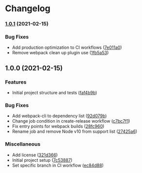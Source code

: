 # Changelog

### [1.0.1](https://www.github.com/petarvujovic98/voice-rss-client/compare/v1.0.0...v1.0.1) (2021-02-15)


### Bug Fixes

* Add production optimization to CI workflows ([7e011a0](https://www.github.com/petarvujovic98/voice-rss-client/commit/7e011a0b40b3123be1848236a0a8a91d4e08a5b9))
* Remove webpack clean up plugin use ([1fb5a53](https://www.github.com/petarvujovic98/voice-rss-client/commit/1fb5a53faf42bfbea4cb3ec15aa175ef35e37f6e))

## 1.0.0 (2021-02-15)


### Features

* Initial project structure and tests ([faf4b9b](https://www.github.com/petarvujovic98/voice-rss-client/commit/faf4b9b4d3feee1340b7c851cec3e17eaf56d184))


### Bug Fixes

* Add webpack-cli to dependency list ([92d079b](https://www.github.com/petarvujovic98/voice-rss-client/commit/92d079b4f14c5c7b14e8f73ca30a373476bb534f))
* Change job condition in create-release workflow ([c7bc7f1](https://www.github.com/petarvujovic98/voice-rss-client/commit/c7bc7f186bd4bb3728eec3a756572488eac87545))
* Fix entry points for webpack builds ([28fc960](https://www.github.com/petarvujovic98/voice-rss-client/commit/28fc960fcf08b1d93f738d3885fb5c9d815ad5d1))
* Rename job and remove Node v10 from support list ([27425a6](https://www.github.com/petarvujovic98/voice-rss-client/commit/27425a65a4efc0b3d6a723557db078f2506f1185))


### Miscellaneous

* Add license ([321d366](https://www.github.com/petarvujovic98/voice-rss-client/commit/321d36683ee25d4f475265b3f5718df70ee8f427))
* Initial project setup ([7c53887](https://www.github.com/petarvujovic98/voice-rss-client/commit/7c53887dc8710d5a963d461008921c6a31cb947c))
* Set specific branch in CI workflow ([ec84d88](https://www.github.com/petarvujovic98/voice-rss-client/commit/ec84d88da6db8e6e08bc2df10122a68a7b072417))
